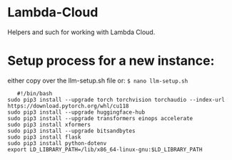 # Lambda-Cloud
Helpers and such for working with Lambda Cloud.

# Setup process for a new instance:
either copy over the llm-setup.sh file or:
`$ nano llm-setup.sh`
```
   #!/bin/bash
sudo pip3 install --upgrade torch torchvision torchaudio --index-url https://download.pytorch.org/whl/cu118
sudo pip3 install --upgrade huggingface-hub
sudo pip3 install --upgrade transformers einops accelerate
sudo pip3 install xformers
sudo pip3 install --upgrade bitsandbytes
sudo pip3 install flask
sudo pip3 install python-dotenv
export LD_LIBRARY_PATH=/lib/x86_64-linux-gnu:$LD_LIBRARY_PATH
```
